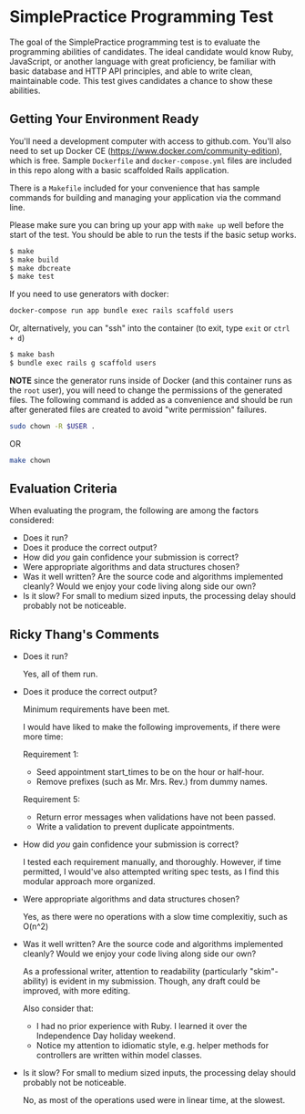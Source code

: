 SimplePractice Programming Test
=======================

The goal of the SimplePractice programming test is to evaluate the programming abilities
of candidates. The ideal candidate would know Ruby, JavaScript, or another language with
great proficiency, be familiar with basic database and HTTP API principles, and able to
write clean, maintainable code. This test gives candidates a chance to show these
abilities.

Getting Your Environment Ready
------------------------------

You'll need a development computer with access to github.com. You'll also need to set up
Docker CE (https://www.docker.com/community-edition), which is free. Sample `Dockerfile`
and `docker-compose.yml` files are included in this repo along with a basic scaffolded
Rails application.

There is a `Makefile` included for your convenience that has sample commands for building
and managing your application via the command line.

Please make sure you can bring up your app with `make up` well before the start of the
test. You should be able to run the tests if the basic setup works.

```bash
$ make
$ make build
$ make dbcreate
$ make test
```

If you need to use generators with docker:

```bash
docker-compose run app bundle exec rails scaffold users
```

Or, alternatively, you can "ssh" into the container (to exit, type `exit` or `ctrl + d`)

```bash
$ make bash
$ bundle exec rails g scaffold users
```

**NOTE** since the generator runs inside of Docker (and this container runs as
the `root` user), you will need to change the permissions of the generated
files. The following command is added as a convenience and should be run after
generated files are created to avoid "write permission" failures.

```bash
sudo chown -R $USER .
```

OR

```bash
make chown
```

Evaluation Criteria
-------------------

When evaluating the program, the following are among the factors considered:

 * Does it run?
 * Does it produce the correct output?
 * How did _you_ gain confidence your submission is correct?
 * Were appropriate algorithms and data structures chosen?
 * Was it well written? Are the source code and algorithms implemented cleanly?
   Would we enjoy your code living along side our own?
 * Is it slow? For small to medium sized inputs, the processing delay should
   probably not be noticeable.
   
   
Ricky Thang's Comments
----------------------

 * Does it run?

   Yes, all of them run.

 * Does it produce the correct output?

   Minimum requirements have been met.

   I would have liked to make the following improvements, if there were more time:

   Requirement 1:
   - Seed appointment start_times to be on the hour or half-hour.
   - Remove prefixes (such as Mr. Mrs. Rev.) from dummy names.

   Requirement 5:
    - Return error messages when validations have not been passed.
    - Write a validation to prevent duplicate appointments.

 * How did _you_ gain confidence your submission is correct?

   I tested each requirement manually, and thoroughly.
   However, if time permitted, I would've also attempted writing spec tests, as I find this modular approach more organized.

 * Were appropriate algorithms and data structures chosen?

   Yes, as there were no operations with a slow time complexitiy, such as O(n^2)

 * Was it well written? Are the source code and algorithms implemented cleanly?
   Would we enjoy your code living along side our own?

   As a professional writer, attention to readability (particularly "skim"-ability) is evident in my submission. 
   Though, any draft could be improved, with more editing.
   
   Also consider that:
   - I had no prior experience with Ruby. I learned it over the Independence Day holiday weekend. 
   - Notice my attention to idiomatic style, e.g. helper methods for controllers are written within model classes.

 * Is it slow? For small to medium sized inputs, the processing delay should
   probably not be noticeable.
   
   No, as most of the operations used were in linear time, at the slowest.

